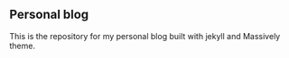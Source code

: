 ## Personal blog

This is the repository for my personal blog built with jekyll and Massively theme.
